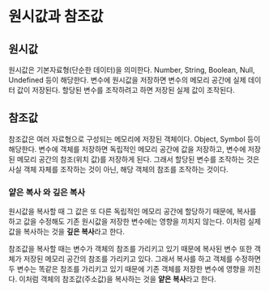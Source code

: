 # 원시값과 참조값

## 원시값

원시값은 기본자료형(단순한 데이터)을 의미한다.
Number, String, Boolean, Null, Undefined 등이 해당한다.
변수에 원시값을 저장하면 변수의 메모리 공간에 실제 데이터 값이 저장된다.
할당된 변수를 조작하려고 하면 저장된 실제 값이 조작된다.

## 참조값

참조값은 여러 자료형으로 구성되는 메모리에 저장된 객체이다.
Object, Symbol 등이 해당한다.
변수에 객체를 저장하면 독립적인 메모리 공간에 값을 저장하고, 변수에 저장된 메모리 공간의 참조(위치 값)를 저장하게 된다.
그래서 할당된 변수를 조작하는 것은 사실 객체 자체를 조작하는 것이 아닌, 해당 객체의 참조를 조작하는 것이다.

### 얕은 복사 와 깊은 복사
원시값을 복사할 때 그 값은 또 다른 독립적인 메모리 공간에 할당하기 때문에, 복사를 하고 값을 수정해도 기존 원시값을 저장한 변수에는 영향을 끼치지 않는다. 이처럼 실제 값을 복사하는 것을 **깊은 복사**라고 한다.

참조값을 복사할 때는 변수가 객체의 참조를 가리키고 있기 때문에 복사된 변수 또한 객체가 저장된 메모리 공간의 참조를 가리키고 있다. 그래서 복사를 하고 객체를 수정하면 두 변수는 똑같은 참조를 가리키고 있기 때문에 기존 객체를 저장한 변수에 영향을 끼친다. 이처럼 객체의 참조값(주소값)을 복사하는 것을 **얕은 복사**라고 한다.